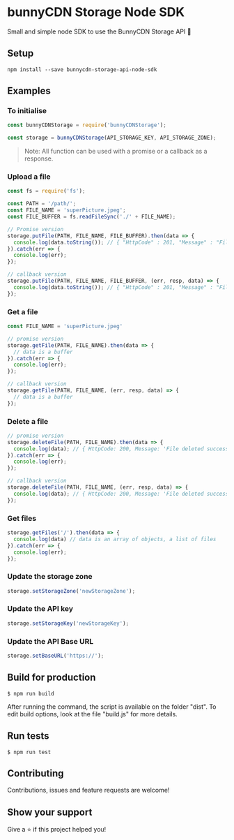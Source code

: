 # bunnyCDN Storage Node SDK

Small and simple node SDK to use the BunnyCDN Storage API 🐰

## Setup

```
npm install --save bunnycdn-storage-api-node-sdk
```

## Examples

### To initialise

```javascript
const bunnyCDNStorage = require('bunnyCDNStorage');

const storage = bunnyCDNStorage(API_STORAGE_KEY, API_STORAGE_ZONE);
```

> Note: All function can be used with a promise or a callback as a response.

### Upload a file


```javascript
const fs = require('fs');

const PATH = '/path/';
const FILE_NAME = 'superPicture.jpeg';
const FILE_BUFFER = fs.readFileSync('./' + FILE_NAME);

// Promise version
storage.putFile(PATH, FILE_NAME, FILE_BUFFER).then(data => {
  console.log(data.toString()); // { "HttpCode" : 201, "Message" : "File uploaded." }
}).catch(err => {
  console.log(err);
});

// callback version
storage.putFile(PATH, FILE_NAME, FILE_BUFFER, (err, resp, data) => {
  console.log(data.toString()); // { "HttpCode" : 201, "Message" : "File uploaded." }
});
```

### Get a file

```javascript
const FILE_NAME = 'superPicture.jpeg'

// promise version
storage.getFile(PATH, FILE_NAME).then(data => {
  // data is a buffer
}).catch(err => {
  console.log(err);
});

// callback version
storage.getFile(PATH, FILE_NAME, (err, resp, data) => {
  // data is a buffer
});
```

### Delete a file
```javascript
// promise version
storage.deleteFile(PATH, FILE_NAME).then(data => {
  console.log(data); // { HttpCode: 200, Message: 'File deleted successfuly.' }
}).catch(err => {
  console.log(err);
});

// callback version
storage.deleteFile(PATH, FILE_NAME, (err, resp, data) => {
  console.log(data); // { HttpCode: 200, Message: 'File deleted successfuly.' }
});
```

### Get files

```javascript
storage.getFiles('/').then(data => {
  console.log(data) // data is an array of objects, a list of files
}).catch(err => {
  console.log(err);
});
```
### Update the storage zone

```js
storage.setStorageZone('newStorageZone');
```

### Update the API key

```js
storage.setStorageKey('newStorageKey');
```

### Update the API Base URL

```js
storage.setBaseURL('https://');
```

## Build for production

```
$ npm run build
```
After running the command, the script is available on the folder "dist".
To edit build options, look at the file "build.js" for more details.

## Run tests

```
$ npm run test
```

## Contributing

Contributions, issues and feature requests are welcome!

## Show your support

Give a ⭐️  if this project helped you!
